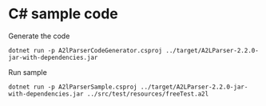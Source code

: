 # C\# sample code

Generate the code

`dotnet run -p A2lParserCodeGenerator.csproj ../target/A2LParser-2.2.0-jar-with-dependencies.jar`

Run sample

`dotnet run -p A2lParserSample.csproj ../target/A2LParser-2.2.0-jar-with-dependencies.jar ../src/test/resources/freeTest.a2l`